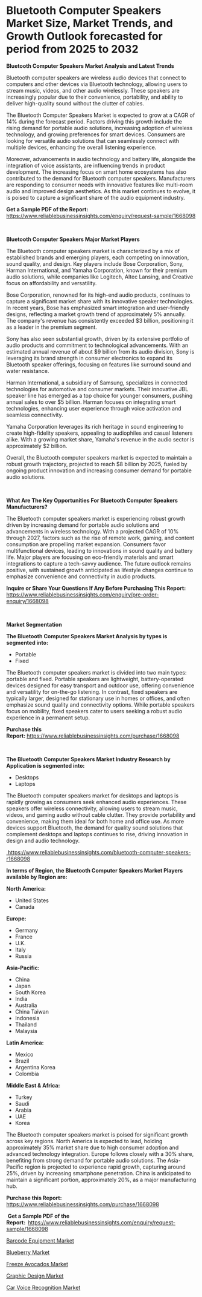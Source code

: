 <p><h1>Bluetooth Computer Speakers Market Size, Market Trends, and Growth Outlook forecasted for period from 2025 to 2032</h1></p><p><strong>Bluetooth Computer Speakers Market Analysis and Latest Trends</strong></p>
<p><p>Bluetooth computer speakers are wireless audio devices that connect to computers and other devices via Bluetooth technology, allowing users to stream music, videos, and other audio wirelessly. These speakers are increasingly popular due to their convenience, portability, and ability to deliver high-quality sound without the clutter of cables.</p><p>The Bluetooth Computer Speakers Market is expected to grow at a CAGR of 14% during the forecast period. Factors driving this growth include the rising demand for portable audio solutions, increasing adoption of wireless technology, and growing preferences for smart devices. Consumers are looking for versatile audio solutions that can seamlessly connect with multiple devices, enhancing the overall listening experience. </p><p>Moreover, advancements in audio technology and battery life, alongside the integration of voice assistants, are influencing trends in product development. The increasing focus on smart home ecosystems has also contributed to the demand for Bluetooth computer speakers. Manufacturers are responding to consumer needs with innovative features like multi-room audio and improved design aesthetics. As this market continues to evolve, it is poised to capture a significant share of the audio equipment industry.</p></p>
<p><strong>Get a Sample PDF of the Report:&nbsp;</strong> <a href="https://www.reliablebusinessinsights.com/enquiry/request-sample/1668098?utm_campaign=57&utm_medium=2&utm_source=Github&utm_content=ia&utm_term=06032025&utm_id=bluetooth-computer-speakers">https://www.reliablebusinessinsights.com/enquiry/request-sample/1668098</a></p>
<p>&nbsp;</p>
<p><strong>Bluetooth Computer Speakers Major Market Players</strong></p>
<p><p>The Bluetooth computer speakers market is characterized by a mix of established brands and emerging players, each competing on innovation, sound quality, and design. Key players include Bose Corporation, Sony, Harman International, and Yamaha Corporation, known for their premium audio solutions, while companies like Logitech, Altec Lansing, and Creative focus on affordability and versatility.</p><p>Bose Corporation, renowned for its high-end audio products, continues to capture a significant market share with its innovative speaker technologies. In recent years, Bose has emphasized smart integration and user-friendly designs, reflecting a market growth trend of approximately 5% annually. The company's revenue has consistently exceeded $3 billion, positioning it as a leader in the premium segment.</p><p>Sony has also seen substantial growth, driven by its extensive portfolio of audio products and commitment to technological advancements. With an estimated annual revenue of about $9 billion from its audio division, Sony is leveraging its brand strength in consumer electronics to expand its Bluetooth speaker offerings, focusing on features like surround sound and water resistance.</p><p>Harman International, a subsidiary of Samsung, specializes in connected technologies for automotive and consumer markets. Their innovative JBL speaker line has emerged as a top choice for younger consumers, pushing annual sales to over $5 billion. Harman focuses on integrating smart technologies, enhancing user experience through voice activation and seamless connectivity.</p><p>Yamaha Corporation leverages its rich heritage in sound engineering to create high-fidelity speakers, appealing to audiophiles and casual listeners alike. With a growing market share, Yamaha's revenue in the audio sector is approximately $2 billion.</p><p>Overall, the Bluetooth computer speakers market is expected to maintain a robust growth trajectory, projected to reach $8 billion by 2025, fueled by ongoing product innovation and increasing consumer demand for portable audio solutions.</p></p>
<p>&nbsp;</p>
<p><strong>What Are The Key Opportunities For Bluetooth Computer Speakers Manufacturers?</strong></p>
<p><p>The Bluetooth computer speakers market is experiencing robust growth driven by increasing demand for portable audio solutions and advancements in wireless technology. With a projected CAGR of 10% through 2027, factors such as the rise of remote work, gaming, and content consumption are propelling market expansion. Consumers favor multifunctional devices, leading to innovations in sound quality and battery life. Major players are focusing on eco-friendly materials and smart integrations to capture a tech-savvy audience. The future outlook remains positive, with sustained growth anticipated as lifestyle changes continue to emphasize convenience and connectivity in audio products.</p></p>
<p><strong>Inquire or Share Your Questions If Any Before Purchasing This Report:</strong> <a href="https://www.reliablebusinessinsights.com/enquiry/pre-order-enquiry/1668098?utm_campaign=57&utm_medium=2&utm_source=Github&utm_content=ia&utm_term=06032025&utm_id=bluetooth-computer-speakers">https://www.reliablebusinessinsights.com/enquiry/pre-order-enquiry/1668098</a></p>
<p>&nbsp;</p>
<p><strong>Market Segmentation</strong></p>
<p><strong>The Bluetooth Computer Speakers Market Analysis by types is segmented into:</strong></p>
<p><ul><li>Portable</li><li>Fixed</li></ul></p>
<p><p>The Bluetooth computer speakers market is divided into two main types: portable and fixed. Portable speakers are lightweight, battery-operated devices designed for easy transport and outdoor use, offering convenience and versatility for on-the-go listening. In contrast, fixed speakers are typically larger, designed for stationary use in homes or offices, and often emphasize sound quality and connectivity options. While portable speakers focus on mobility, fixed speakers cater to users seeking a robust audio experience in a permanent setup.</p></p>
<p><strong>Purchase this Report:&nbsp;</strong><a href="https://www.reliablebusinessinsights.com/purchase/1668098?utm_campaign=57&utm_medium=2&utm_source=Github&utm_content=ia&utm_term=06032025&utm_id=bluetooth-computer-speakers">https://www.reliablebusinessinsights.com/purchase/1668098</a></p>
<p>&nbsp;</p>
<p><strong>The Bluetooth Computer Speakers Market Industry Research by Application is segmented into:</strong></p>
<p><ul><li>Desktops</li><li>Laptops</li></ul></p>
<p><p>The Bluetooth computer speakers market for desktops and laptops is rapidly growing as consumers seek enhanced audio experiences. These speakers offer wireless connectivity, allowing users to stream music, videos, and gaming audio without cable clutter. They provide portability and convenience, making them ideal for both home and office use. As more devices support Bluetooth, the demand for quality sound solutions that complement desktops and laptops continues to rise, driving innovation in design and audio technology.</p></p>
<p><a href="https://www.reliablebusinessinsights.com/bluetooth-computer-speakers-r1668098?utm_campaign=57&utm_medium=2&utm_source=Github&utm_content=ia&utm_term=06032025&utm_id=bluetooth-computer-speakers">&nbsp;https://www.reliablebusinessinsights.com/bluetooth-computer-speakers-r1668098</a></p>
<p><strong>In terms of Region, the Bluetooth Computer Speakers Market Players available by Region are:</strong></p>
<p>
    <p> <strong> North America: </strong>
        <ul>
            <li>United States</li>
            <li>Canada</li>
        </ul>
        </p> 
    <p> <strong> Europe: </strong>
        <ul>
            <li>Germany</li>
            <li>France</li>
            <li>U.K.</li>
            <li>Italy</li>
            <li>Russia</li>
        </ul>
        </p> 
    <p> <strong> Asia-Pacific: </strong>
        <ul>
            <li>China</li>
            <li>Japan</li>
            <li>South Korea</li>
            <li>India</li>
            <li>Australia</li>
            <li>China Taiwan</li>
            <li>Indonesia</li>
            <li>Thailand</li>
            <li>Malaysia</li>
        </ul>
        </p> 
    <p> <strong> Latin America: </strong>
        <ul>
            <li>Mexico</li>
            <li>Brazil</li>
            <li>Argentina Korea</li>
            <li>Colombia</li>
        </ul>
        </p> 
    <p> <strong> Middle East & Africa: </strong>
        <ul>
            <li>Turkey</li>
            <li>Saudi</li>
            <li>Arabia</li>
            <li>UAE</li>
            <li>Korea</li>
        </ul>
    </p>
    </p>
<p><p>The Bluetooth computer speakers market is poised for significant growth across key regions. North America is expected to lead, holding approximately 35% market share due to high consumer adoption and advanced technology integration. Europe follows closely with a 30% share, benefiting from strong demand for portable audio solutions. The Asia-Pacific region is projected to experience rapid growth, capturing around 25%, driven by increasing smartphone penetration. China is anticipated to maintain a significant portion, approximately 20%, as a major manufacturing hub.</p></p>
<p><strong>Purchase this Report: </strong><a href="https://www.reliablebusinessinsights.com/purchase/1668098?utm_campaign=57&utm_medium=2&utm_source=Github&utm_content=ia&utm_term=06032025&utm_id=bluetooth-computer-speakers">https://www.reliablebusinessinsights.com/purchase/1668098</a></p>
<p>&nbsp;<strong>Get a Sample PDF of the Report:&nbsp;&nbsp;</strong><a href="https://www.reliablebusinessinsights.com/enquiry/request-sample/1668098?utm_campaign=57&utm_medium=2&utm_source=Github&utm_content=ia&utm_term=06032025&utm_id=bluetooth-computer-speakers">https://www.reliablebusinessinsights.com/enquiry/request-sample/1668098</a></p>
<p><strong></strong></p>
<p><p><a href="https://github.com/rjaibiagha/Market-Research-Report-List-1/blob/main/barcode-equipment-market.md?utm_campaign=57&utm_medium=2&utm_source=Github&utm_content=ia&utm_term=06032025&utm_id=bluetooth-computer-speakers">Barcode Equipment Market</a></p><p><a href="https://github.com/abdhsheila7/Market-Research-Report-List-1/blob/main/blueberry-market.md?utm_campaign=57&utm_medium=2&utm_source=Github&utm_content=ia&utm_term=06032025&utm_id=bluetooth-computer-speakers">Blueberry Market</a></p><p><a href="https://github.com/godekkutero4/Market-Research-Report-List-1/blob/main/freeze-avocados-market.md?utm_campaign=57&utm_medium=2&utm_source=Github&utm_content=ia&utm_term=06032025&utm_id=bluetooth-computer-speakers">Freeze Avocados Market</a></p><p><a href="https://github.com/rumaskdallys2/Market-Research-Report-List-1/blob/main/graphic-design-market.md?utm_campaign=57&utm_medium=2&utm_source=Github&utm_content=ia&utm_term=06032025&utm_id=bluetooth-computer-speakers">Graphic Design Market</a></p><p><a href="https://github.com/dringmurza6r/Market-Research-Report-List-1/blob/main/car-voice-recognition-market.md?utm_campaign=57&utm_medium=2&utm_source=Github&utm_content=ia&utm_term=06032025&utm_id=bluetooth-computer-speakers">Car Voice Recognition Market</a></p></p>